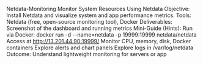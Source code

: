 Netdata-Monitoring
 Monitor System Resources Using Netdata
 Objective: Install Netdata and visualize system and app performance metrics.
 Tools: Netdata (free, open-source monitoring tool), Docker
 Deliverables: Screenshot of the dashboard and running metrics
 Mini-Guide (Hints):
 Run via Docker: docker run -d --name=netdata -p 19999:19999 netdata/netdata
 Access at http://13.201.44.90:19999/
 Monitor CPU, memory, disk, Docker containers
 Explore alerts and chart panels
 Explore logs in /var/log/netdata
 Outcome: Understand lightweight monitoring for servers or app
